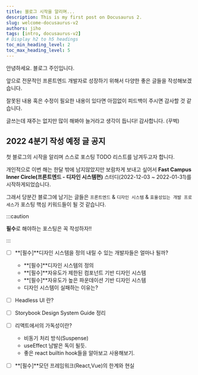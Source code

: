 ```yaml
---
title: 블로그 시작을 알리며...
description: This is my first post on Docusaurus 2.
slug: welcome-docusaurus-v2
authors: jiho
tags: [intro, docusaurus-v2]
# Display h2 to h5 headings
toc_min_heading_level: 2
toc_max_heading_level: 5
---
```


안녕하세요. 블로그 주인입니다.

앞으로 전문적인 프론트엔드 개발자로 성장하기 위해서
다양한 좋은 글들을 작성해보겠습니다.

잘못된 내용 혹은 수정이 필요한 내용이 있다면 아낌없이 피드백이 주시면 감사할 것 같습니다.

글쓰는데 재주는 없지만 많이 해봐야 늘거라고 생각이 듭니다! 감사합니다. (꾸벅)

<!--truncate-->

## 2022 4분기 작성 예정 글 공지

첫 블로그의 시작을 알리며 스스로 포스팅 TODO 리스트를 남겨두고자 합니다.

개인적으로 이번 해는 한달 밖에 남지않았지만 보람차게 보내고 싶어서 **Fast Campus Inner Circle(프론트엔드 - 디자인 시스템편)** 스터디(2022-12-03 ~ 2022-01-31)를 시작하게되었습니다.

그래서 당분간 블로그에 남기는 글들은 `프론트엔드` & `디자인 시스템` & `효율성있는 개발 프로세스`가 포스팅 핵심 키워드들이 될 것 같습니다.

:::caution

**필수**로 해야하는 포스팅은 꼭 작성하자!!

:::

- [ ] **[필수]**디자인 시스템을 정의 내릴 수 있는 개발자들은 얼마나 될까?

  - **[필수]**디자인 시스템의 정의
  - **[필수]**자유도가 제한된 컴포넌트 기반 디자인 시스템
  - **[필수]**자유도가 높은 파운데이션 기반 디자인 시스템
  - 디자인 시스템이 실패하는 이유는?

- [ ] Headless UI 란?

- [ ] Storybook Design System Guide 정리

- [ ] 리액트에서의 가독성이란?

  - 비동기 처리 방식(Suspense)
  - useEffect 남발은 독이 될듯.
  - 좋은 react builtin hook들을 알아보고 사용해보기.

- [ ] **[필수]**모던 프레임워크(React,Vue)의 한계와 현실
